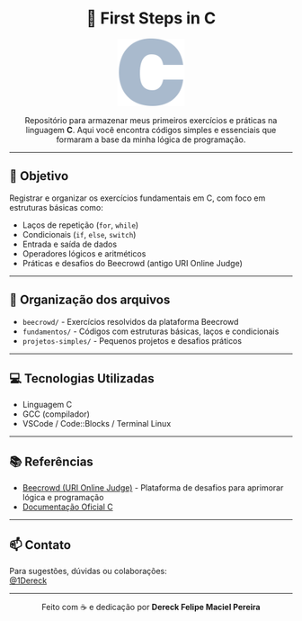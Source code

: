 <h1 align="center">🐍 First Steps in C</h1>

<p align="center">
  <img src="https://raw.githubusercontent.com/devicons/devicon/master/icons/c/c-original.svg" width="120" alt="C Language Logo"/>
</p>

<p align="center">
  Repositório para armazenar meus primeiros exercícios e práticas na linguagem <strong>C</strong>.  
  Aqui você encontra códigos simples e essenciais que formaram a base da minha lógica de programação.
</p>

---

## 🎯 Objetivo

Registrar e organizar os exercícios fundamentais em C, com foco em estruturas básicas como:

- Laços de repetição (`for`, `while`)  
- Condicionais (`if`, `else`, `switch`)  
- Entrada e saída de dados  
- Operadores lógicos e aritméticos  
- Práticas e desafios do Beecrowd (antigo URI Online Judge)

---

## 📁 Organização dos arquivos

- `beecrowd/` - Exercícios resolvidos da plataforma Beecrowd  
- `fundamentos/` - Códigos com estruturas básicas, laços e condicionais  
- `projetos-simples/` - Pequenos projetos e desafios práticos

---

## 💻 Tecnologias Utilizadas

- Linguagem C  
- GCC (compilador)  
- VSCode / Code::Blocks / Terminal Linux

---

## 📚 Referências

- [Beecrowd (URI Online Judge)](https://www.beecrowd.com.br/) - Plataforma de desafios para aprimorar lógica e programação  
- [Documentação Oficial C](https://devdocs.io/c/)  

---

## 📫 Contato

Para sugestões, dúvidas ou colaborações:  
[@1Dereck](https://github.com/1Dereck)

---

<p align="center">
  Feito com ☕ e dedicação por <strong>Dereck Felipe Maciel Pereira</strong>
</p>
